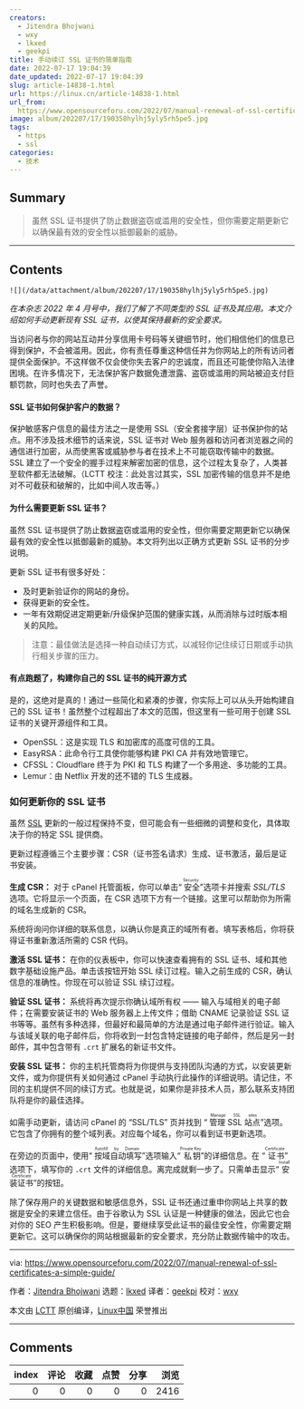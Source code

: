 ```yaml
---
creators:
  - Jitendra Bhojwani
  - wxy
  - lkxed
  - geekpi
title: 手动续订 SSL 证书的简单指南
date: 2022-07-17 19:04:39
date_updated: 2022-07-17 19:04:39
slug: article-14838-1.html
url: https://linux.cn/article-14838-1.html
url_from: 
  https://www.opensourceforu.com/2022/07/manual-renewal-of-ssl-certificates-a-simple-guide/
image: album/202207/17/190358hylhj5yly5rh5pe5.jpg
tags:
  - https
  - ssl
categories:
  - 技术
---
```


## Summary

> 虽然 SSL 证书提供了防止数据盗窃或滥用的安全性，但你需要定期更新它以确保最有效的安全性以抵御最新的威胁。

***

<!-- more -->

## Contents

`![](/data/attachment/album/202207/17/190358hylhj5yly5rh5pe5.jpg)`

*在本杂志 2022 年 4 月号中，我们了解了不同类型的 SSL 证书及其应用。本文介绍如何手动更新现有 SSL 证书，以使其保持最新的安全要求。*

当访问者与你的网站互动并分享信用卡号码等关键细节时，他们相信他们的信息已得到保护，不会被滥用。因此，你有责任尊重这种信任并为你网站上的所有访问者提供全面保护。不这样做不仅会使你失去客户的忠诚度，而且还可能使你陷入法律困境。在许多情况下，无法保护客户数据免遭泄露、盗窃或滥用的网站被迫支付巨额罚款，同时也失去了声誉。

#### SSL 证书如何保护客户的数据？

保护敏感客户信息的最佳方法之一是使用 SSL（安全套接字层）证书保护你的站点。用不涉及技术细节的话来说，SSL 证书对 Web 服务器和访问者浏览器之间的通信进行加密，从而使黑客或威胁参与者在技术上不可能窃取传输中的数据。 SSL 建立了一个安全的握手过程来解密加密的信息，这个过程太复杂了，人类甚至软件都无法破解。（LCTT 校注：此处言过其实，SSL 加密传输的信息并不是绝对不可截获和破解的，比如中间人攻击等。）

#### 为什么需要更新 SSL 证书？

虽然 SSL 证书提供了防止数据盗窃或滥用的安全性，但你需要定期更新它以确保最有效的安全性以抵御最新的威胁。本文将列出以正确方式更新 SSL 证书的分步说明。

更新 SSL 证书有很多好处：

* 及时更新验证你的网站的身份。
* 获得更新的安全性。
* 一年有效期促进定期更新/升级保护范围的健康实践，从而消除与过时版本相关的风险。

> 
> 注意：最佳做法是选择一种自动续订方式，以减轻你记住续订日期或手动执行相关步骤的压力。
> 
> 
> 

#### 有点跑题了，构建你自己的 SSL 证书的纯开源方式

是的，这绝对是真的！通过一些简化和紧凑的步骤，你实际上可以从头开始构建自己的 SSL 证书！虽然整个过程超出了本文的范围，但这里有一些可用于创建 SSL 证书的关键开源组件和工具。

* OpenSSL：这是实现 TLS 和加密库的高度可信的工具。
* EasyRSA：此命令行工具使你能够构建 PKI CA 并有效地管理它。
* CFSSL：Cloudflare 终于为 PKI 和 TLS 构建了一个多用途、多功能的工具。
* Lemur：由 Netflix 开发的还不错的 TLS 生成器。

### 如何更新你的 SSL 证书

虽然 [SSL](https://www.google.com/url?sa=t&rct=j&q=&esrc=s&source=web&cd=&cad=rja&uact=8&ved=2ahUKEwitou7xjv_3AhWLRmwGHVZ2BWwQFnoECB0QAQ&url=https%3A%2F%2Fgithub.com%2Fopenssl%2Fopenssl&usg=AOvVaw0niwMRCpb4nN_PtJFMQwWP) 更新的一般过程保持不变，但可能会有一些细微的调整和变化，具体取决于你的特定 SSL 提供商。

更新过程遵循三个主要步骤：CSR（证书签名请求）生成、证书激活，最后是证书安装。

**生成 CSR：** 对于 cPanel 托管面板，你可以单击“<ruby> 安全 <rt>  Security </rt></ruby>”选项卡并搜索 *SSL/TLS* 选项。它将显示一个页面，在 CSR 选项下方有一个链接。这里可以帮助你为所需的域名生成新的 CSR。

系统将询问你详细的联系信息，以确认你是真正的域所有者。填写表格后，你将获得证书重新激活所需的 CSR 代码。

**激活 SSL 证书：** 在你的仪表板中，你可以快速查看拥有的 SSL 证书、域和其他数字基础设施产品。单击该按钮开始 SSL 续订过程。输入之前生成的 CSR，确认信息的准确性。你现在可以验证 SSL 续订过程。

**验证 SSL 证书：** 系统将再次提示你确认域所有权 —— 输入与域相关的电子邮件；在需要安装证书的 Web 服务器上上传文件；借助 CNAME 记录验证 SSL 证书等等。虽然有多种选择，但最好和最简单的方法是通过电子邮件进行验证。输入与该域关联的电子邮件后，你将收到一封包含特定链接的电子邮件，然后是另一封邮件，其中包含带有 `.crt` 扩展名的新证书文件。

**安装 SSL 证书：** 你的主机托管商将为你提供与支持团队沟通的方式，以安装更新文件，或为你提供有关如何通过 cPanel 手动执行此操作的详细说明。请记住，不同的主机提供不同的续订方式。也就是说，如果你是非技术人员，那么联系支持团队将是你的最佳选择。

如需手动更新，请访问 cPanel 的 “SSL/TLS” 页并找到 “<ruby> 管理 SSL 站点 <rt>  Manage SSL sites </rt></ruby>”选项。它包含了你拥有的整个域列表。对应每个域名，你可以看到证书更新选项。

在旁边的页面中，使用“<ruby> 按域自动填写 <rt>  Autofill by Domain </rt></ruby>”选项输入“<ruby> 私钥 <rt>  Private Key </rt></ruby>”的详细信息。在 “<ruby> 证书 <rt>  Certificate </rt></ruby>” 选项下，填写你的 `.crt` 文件的详细信息。离完成就剩一步了。只需单击显示“<ruby> 安装证书 <rt>  Install Certificate </rt></ruby>”的按钮。

除了保存用户的关键数据和敏感信息外，SSL 证书还通过重申你网站上共享的数据是安全的来建立信任。由于谷歌认为 SSL 认证是一种健康的做法，因此它也会对你的 SEO 产生积极影响。但是，要继续享受此证书的最佳安全性，你需要定期更新它。这可以确保你的网站根据最新的安全要求，充分防止数据传输中的攻击。

---

via: <https://www.opensourceforu.com/2022/07/manual-renewal-of-ssl-certificates-a-simple-guide/>

作者：[Jitendra Bhojwani](https://www.opensourceforu.com/author/jitendra-bhojwani/) 选题：[lkxed](https://github.com/lkxed) 译者：[geekpi](https://github.com/geekpi) 校对：[wxy](https://github.com/wxy)

本文由 [LCTT](https://github.com/LCTT/TranslateProject) 原创编译，[Linux中国](https://linux.cn/) 荣誉推出

***

## Comments


|   index |   评论 |   收藏 |   点赞 |   分享 |   浏览 |
|--------:|-------:|-------:|-------:|-------:|-------:|
|       0 |      0 |      0 |      0 |      0 |   2416 |
